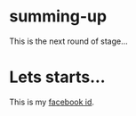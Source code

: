 # summing-up

This is the next round of stage...

# Lets starts...

This is my [facebook id](http://facebook.com). 
